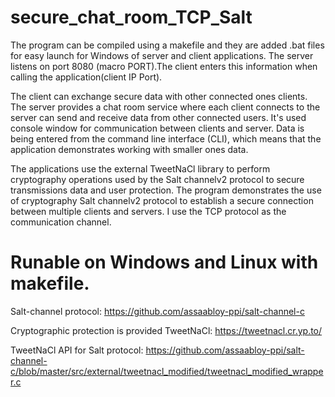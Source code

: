 # secure_chat_room_TCP_Salt

The program can be compiled using a makefile and they are added .bat files for easy launch for Windows of server and client applications. The server listens on port 8080 (macro PORT).The client enters this information when calling the application(client IP Port).

The client can exchange secure data with other connected ones
clients. The server provides a chat room service where each client connects to the server
can send and receive data from other connected users. It's used
console window for communication between clients and server. Data is being entered
from the command line interface (CLI), which means that the application demonstrates working with smaller ones
data.

The applications use the external TweetNaCl library to perform cryptography
operations used by the Salt channelv2 protocol to secure transmissions
data and user protection. The program demonstrates the use of cryptography
Salt channelv2 protocol to establish a secure connection between
multiple clients and servers. I use the TCP protocol as the communication channel.

# Runable on Windows and Linux with makefile.
Salt-channel protocol: https://github.com/assaabloy-ppi/salt-channel-c

Cryptographic protection is provided TweetNaCl:
https://tweetnacl.cr.yp.to/

TweetNaCl API for Salt protocol: https://github.com/assaabloy-ppi/salt-channel-c/blob/master/src/external/tweetnacl_modified/tweetnacl_modified_wrapper.c

